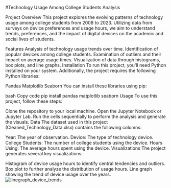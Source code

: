 #Technology Usage Among College Students Analysis

Project Overview
This project explores the evolving patterns of technology usage among college students from 2008 to 2023. Utilizing data from surveys on device preferences and usage hours, we aim to understand trends, preferences, and the impact of digital devices on the academic and social lives of students.

Features
Analysis of technology usage trends over time.
Identification of popular devices among college students.
Examination of outliers and their impact on average usage times.
Visualization of data through histograms, box plots, and line graphs.
Installation
To run this project, you'll need Python installed on your system. Additionally, the project requires the following Python libraries:

Pandas
Matplotlib
Seaborn
You can install these libraries using pip:

bash
Copy code
pip install pandas matplotlib seaborn
Usage
To use this project, follow these steps:

Clone the repository to your local machine.
Open the Jupyter Notebook or Jupyter Lab.
Run the cells sequentially to perform the analysis and generate the visuals.
Data
The dataset used in this project (Cleaned_Technology_Data.xlsx) contains the following columns:

Year: The year of observation.
Device: The type of technology device.
College Students: The number of college students using the device.
Hours Using: The average hours spent using the device.
Visualizations
The project generates several key visualizations:

Histogram of device usage hours to identify central tendencies and outliers.
Box plot to further analyze the distribution of usage hours.
Line graph showing the trend of device usage over the years.
![linegraph_device_trends](https://github.com/SammyCode002/Project1_StatsandProbability/assets/139438647/5528e80d-b32d-4947-a9f2-5b8aedce7390)

